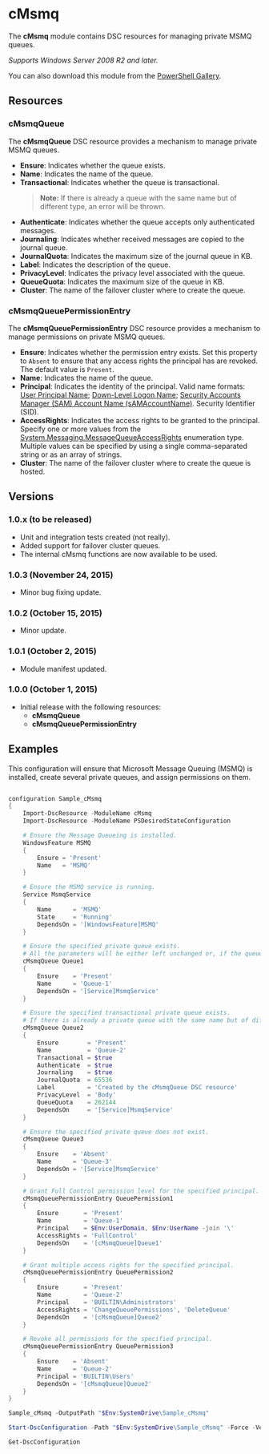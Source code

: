 # cMsmq

The **cMsmq** module contains DSC resources for managing private MSMQ queues.

*Supports Windows Server 2008 R2 and later.*

You can also download this module from the [PowerShell Gallery](https://www.powershellgallery.com/packages/cMsmq).

## Resources

### cMsmqQueue

The **cMsmqQueue** DSC resource provides a mechanism to manage private MSMQ queues.

* **Ensure**: Indicates whether the queue exists.
* **Name**: Indicates the name of the queue.
* **Transactional**: Indicates whether the queue is transactional.
  > **Note:** If there is already a queue with the same name but of different type, an error will be thrown.
* **Authenticate**: Indicates whether the queue accepts only authenticated messages.
* **Journaling**: Indicates whether received messages are copied to the journal queue.
* **JournalQuota**: Indicates the maximum size of the journal queue in KB.
* **Label**: Indicates the description of the queue.
* **PrivacyLevel**: Indicates the privacy level associated with the queue.
* **QueueQuota**: Indicates the maximum size of the queue in KB.
* **Cluster**: The name of the failover cluster where to create the queue.

### cMsmqQueuePermissionEntry

The **cMsmqQueuePermissionEntry** DSC resource provides a mechanism to manage permissions on private MSMQ queues.

* **Ensure**: Indicates whether the permission entry exists. Set this property to `Absent` to ensure that any access rights the principal has are revoked. The default value is `Present`.
* **Name**: Indicates the name of the queue.
* **Principal**: Indicates the identity of the principal.
 Valid name formats:
 [User Principal Name](https://msdn.microsoft.com/en-us/library/windows/desktop/aa380525%28v=vs.85%29.aspx#user_principal_name);
 [Down-Level Logon Name](https://msdn.microsoft.com/en-us/library/windows/desktop/aa380525%28v=vs.85%29.aspx#down_level_logon_name);
 [Security Accounts Manager (SAM) Account Name (sAMAccountName)](https://msdn.microsoft.com/en-us/library/windows/desktop/ms679635%28v=vs.85%29.aspx).
 Security Identifier (SID).
* **AccessRights**: Indicates the access rights to be granted to the principal.
 Specify one or more values from the [System.Messaging.MessageQueueAccessRights](https://msdn.microsoft.com/en-us/library/system.messaging.messagequeueaccessrights%28v=vs.110%29.aspx) enumeration type.
 Multiple values can be specified by using a single comma-separated string or as an array of strings.
* **Cluster**: The name of the failover cluster where to create the queue is hosted.

## Versions

### 1.0.x (to be released)

* Unit and integration tests created (not really).
* Added support for failover cluster queues.
* The internal cMsmq functions are now available to be used.

### 1.0.3 (November 24, 2015)

* Minor bug fixing update.

### 1.0.2 (October 15, 2015)

* Minor update.

### 1.0.1 (October 2, 2015)

* Module manifest updated.

### 1.0.0 (October 1, 2015)

* Initial release with the following resources:
    * **cMsmqQueue**
    * **cMsmqQueuePermissionEntry**

## Examples

This configuration will ensure that Microsoft Message Queuing (MSMQ) is installed, create several private queues, and assign permissions on them.

```powershell

configuration Sample_cMsmq
{
    Import-DscResource -ModuleName cMsmq
    Import-DscResource -ModuleName PSDesiredStateConfiguration

    # Ensure the Message Queueing is installed.
    WindowsFeature MSMQ
    {
        Ensure = 'Present'
        Name   = 'MSMQ'
    }

    # Ensure the MSMQ service is running.
    Service MsmqService
    {
        Name      = 'MSMQ'
        State     = 'Running'
        DependsOn = '[WindowsFeature]MSMQ'
    }

    # Ensure the specified private queue exists.
    # All the parameters will be either left unchanged or, if the queue is to be created, set to their default values.
    cMsmqQueue Queue1
    {
        Ensure    = 'Present'
        Name      = 'Queue-1'
        DependsOn = '[Service]MsmqService'
    }

    # Ensure the specified transactional private queue exists.
    # If there is already a private queue with the same name but of different type, an error will be thrown.
    cMsmqQueue Queue2
    {
        Ensure        = 'Present'
        Name          = 'Queue-2'
        Transactional = $true
        Authenticate  = $true
        Journaling    = $true
        JournalQuota  = 65536
        Label         = 'Created by the cMsmqQueue DSC resource'
        PrivacyLevel  = 'Body'
        QueueQuota    = 262144
        DependsOn     = '[Service]MsmqService'
    }

    # Ensure the specified private queue does not exist.
    cMsmqQueue Queue3
    {
        Ensure    = 'Absent'
        Name      = 'Queue-3'
        DependsOn = '[Service]MsmqService'
    }

    # Grant Full Control permission level for the specified principal.
    cMsmqQueuePermissionEntry QueuePermission1
    {
        Ensure       = 'Present'
        Name         = 'Queue-1'
        Principal    = $Env:UserDomain, $Env:UserName -join '\'
        AccessRights = 'FullControl'
        DependsOn    = '[cMsmqQueue]Queue1'
    }

    # Grant multiple access rights for the specified principal.
    cMsmqQueuePermissionEntry QueuePermission2
    {
        Ensure       = 'Present'
        Name         = 'Queue-2'
        Principal    = 'BUILTIN\Administrators'
        AccessRights = 'ChangeQueuePermissions', 'DeleteQueue'
        DependsOn    = '[cMsmqQueue]Queue2'
    }

    # Revoke all permissions for the specified principal.
    cMsmqQueuePermissionEntry QueuePermission3
    {
        Ensure    = 'Absent'
        Name      = 'Queue-2'
        Principal = 'BUILTIN\Users'
        DependsOn = '[cMsmqQueue]Queue2'
    }
}

Sample_cMsmq -OutputPath "$Env:SystemDrive\Sample_cMsmq"

Start-DscConfiguration -Path "$Env:SystemDrive\Sample_cMsmq" -Force -Verbose -Wait

Get-DscConfiguration

```

